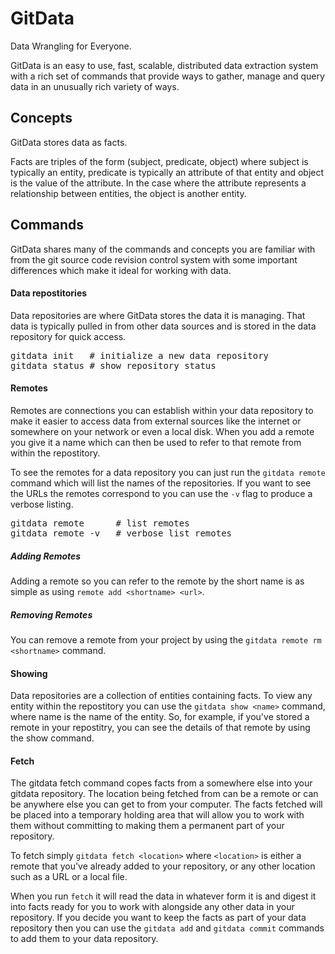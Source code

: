 GitData
====
Data Wrangling for Everyone.

GitData is an easy to use, fast, scalable, distributed data extraction system
with a rich set of commands that provide ways to gather, manage and query data in
an unusually rich variety of ways.

## Concepts
GitData stores data as facts.

Facts are triples of the form (subject, predicate, object) where subject is
typically an entity, predicate is typically an attribute of that entity and
object is the value of the attribute.  In the case where the attribute represents
a relationship between entities, the object is another entity.

## Commands
GitData shares many of the commands and concepts you are familiar with from
the git source code revision control system with some important differences
which make it ideal for working with data.

#### Data repostitories
Data repositories are where GitData stores the data it is managing.  That data
is typically pulled in from other data sources and is stored in the data
repository for quick access.

<pre>
gitdata init   # initialize a new data repository
gitdata status # show repository status
</pre>

#### Remotes
Remotes are connections you can establish within your data repository to make it
easier to access data from external sources like the internet or somewhere on your
network or even a local disk.  When you add a remote you give it a name which can
then be used to refer to that remote from within the repostitory.

To see the remotes for a data repository you can just run the `gitdata remote` command
which will list the names of the repositories.  If you want to see the URLs the remotes
correspond to you can use the `-v` flag to produce a verbose listing.

<pre>
gitdata remote      # list remotes
gitdata remote -v   # verbose list remotes
</pre>

##### Adding Remotes
Adding a remote so you can refer to the remote by the short name is as simple as
using `remote add <shortname> <url>`.

##### Removing Remotes
You can remove a remote from your project by using the `gitdata remote rm <shortname>` command.


#### Showing
Data repositories are a collection of entities containing facts.  To view any
entity within the repostitory you can use the `gitdata show <name>` command, where
name is the name of the entity.  So, for example, if you've stored a remote
in your repostitry, you can see the details of that remote by using the show
command.


#### Fetch
The gitdata fetch command copes facts from a somewhere else into your gitdata
repository.  The location being fetched from can be a remote or can be anywhere
else you can get to from your computer.   The facts fetched will be placed into
a temporary holding area that will allow you to work with them without committing
to making them a permanent part of your repository.

To fetch simply `gitdata fetch <location>` where `<location>` is either a remote
that you've already added to your repository, or any other location such as a URL
or a local file.

When you run `fetch` it will read the data in whatever form it is and digest it
into facts ready for you to work with alongside any other data in your repository.
If you decide you want to keep the facts as part of your data repository then you
can use the `gitdata add` and `gitdata commit` commands to add them to your data
repository.